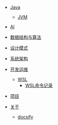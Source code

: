 <!-- summary.md（侧边栏_概要） -->
-   [Java](/docs/java/java.md)
    -  [JVM](/docs/java/jvm/jvm.md "Java虚拟机")
   
-   [AI]()

-   [数据结构与算法]()

-   [设计模式]()

-   [系统架构]()

-   [开发运维]()
    -   [WSL](/docs/devops/wsl/wsl.md)
        -   [WSL命令记录](/docs/devops/wsl/wsl-cmd.md)

-   [项目]()

-   [关于]()
    -   [docsify](/docs/about/docsify/docsify.md "博客技术")
